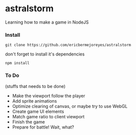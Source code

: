 # astralstorm
Learning how to make a game in NodeJS

### Install
```
git clone https://github.com/ericbermejoreyes/astralstorm
```
don't forget to install it's dependencies
```
npm install
```
### To Do
(stuffs that needs to be done)
- Make the viewport follow the player
- Add sprite animations
- Optimize clearing of canvas, or maybe try to use WebGL
- Create game UI elements
- Match game ratio to client viewport
- Finish the game
- Prepare for battle! Wait, what?
